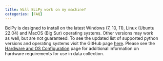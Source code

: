```yaml
---
title: Will BciPy work on my machine?
categories: [FAQ]
---
```


BciPy is designed to install on the latest Windows (7, 10, 11), Linux (Ubuntu 22.04) and MacOS (Big Sur) operating systems. Other versions may work as well, but are not guaranteed. To see the updated list of supported python versions and operating systems visit the GitHub page [here](https://www.github.com/CAMBI-tech/BciPy). Please see the [Hardware and OS Configuration](https://bcipy.github.io/hardware-os-config/) page for additional information on hardware requirements for use in data collection.

